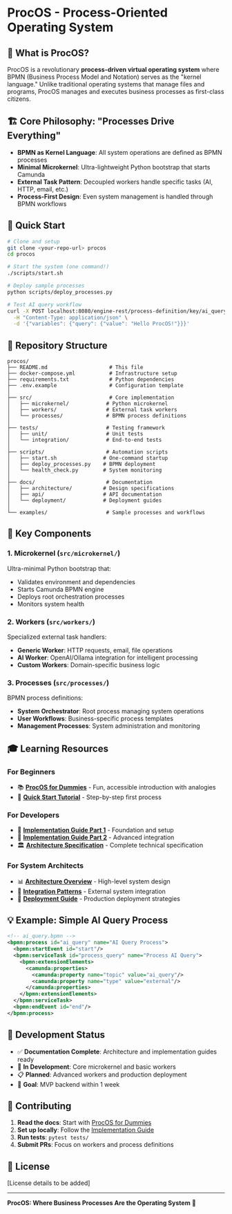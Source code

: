 # ProcOS - Process-Oriented Operating System

## 🎯 **What is ProcOS?**

ProcOS is a revolutionary **process-driven virtual operating system** where BPMN (Business Process Model and Notation) serves as the "kernel language." Unlike traditional operating systems that manage files and programs, ProcOS manages and executes business processes as first-class citizens.

## 🏗️ **Core Philosophy: "Processes Drive Everything"**

- **BPMN as Kernel Language**: All system operations are defined as BPMN processes
- **Minimal Microkernel**: Ultra-lightweight Python bootstrap that starts Camunda
- **External Task Pattern**: Decoupled workers handle specific tasks (AI, HTTP, email, etc.)
- **Process-First Design**: Even system management is handled through BPMN workflows

## 🚀 **Quick Start**

```bash
# Clone and setup
git clone <your-repo-url> procos
cd procos

# Start the system (one command!)
./scripts/start.sh

# Deploy sample processes
python scripts/deploy_processes.py

# Test AI query workflow
curl -X POST localhost:8080/engine-rest/process-definition/key/ai_query/start \
  -H "Content-Type: application/json" \
  -d '{"variables": {"query": {"value": "Hello ProcOS!"}}}'
```

## 📁 **Repository Structure**

```
procos/
├── README.md                    # This file
├── docker-compose.yml           # Infrastructure setup  
├── requirements.txt             # Python dependencies
├── .env.example                 # Configuration template
│
├── src/                         # Core implementation
│   ├── microkernel/            # Python microkernel
│   ├── workers/                # External task workers
│   └── processes/              # BPMN process definitions
│
├── tests/                      # Testing framework
│   ├── unit/                   # Unit tests
│   └── integration/            # End-to-end tests
│
├── scripts/                    # Automation scripts
│   ├── start.sh               # One-command startup
│   ├── deploy_processes.py    # BPMN deployment
│   └── health_check.py        # System monitoring
│
├── docs/                       # Documentation
│   ├── architecture/          # Design specifications
│   ├── api/                   # API documentation
│   └── deployment/            # Deployment guides
│
└── examples/                   # Sample processes and workflows
```

## 🧠 **Key Components**

### **1. Microkernel (`src/microkernel/`)**
Ultra-minimal Python bootstrap that:
- Validates environment and dependencies
- Starts Camunda BPMN engine
- Deploys root orchestration processes
- Monitors system health

### **2. Workers (`src/workers/`)**
Specialized external task handlers:
- **Generic Worker**: HTTP requests, email, file operations
- **AI Worker**: OpenAI/Ollama integration for intelligent processing
- **Custom Workers**: Domain-specific business logic

### **3. Processes (`src/processes/`)**
BPMN process definitions:
- **System Orchestrator**: Root process managing system operations
- **User Workflows**: Business-specific process templates
- **Management Processes**: System administration and monitoring

## 🎓 **Learning Resources**

### **For Beginners**
- 📚 **[ProcOS for Dummies](./docs/architecture/ProcOS_For_Dummies.md)** - Fun, accessible introduction with analogies
- 🎯 **[Quick Start Tutorial](./examples/README.md)** - Step-by-step first process

### **For Developers**
- 🔧 **[Implementation Guide Part 1](./docs/architecture/ProcOS_Implementation_Guide_Part1.md)** - Foundation and setup
- 🔧 **[Implementation Guide Part 2](./docs/architecture/ProcOS_Implementation_Guide_Part2.md)** - Advanced integration
- 🏛️ **[Architecture Specification](./docs/architecture/ProcOS_Architecture_Specification.md)** - Complete technical specification

### **For System Architects**
- 📊 **[Architecture Overview](./docs/architecture/README.md)** - High-level system design
- 🔗 **[Integration Patterns](./docs/api/README.md)** - External system integration
- 🚀 **[Deployment Guide](./docs/deployment/README.md)** - Production deployment strategies

## 💡 **Example: Simple AI Query Process**

```xml
<!-- ai_query.bpmn -->
<bpmn:process id="ai_query" name="AI Query Process">
  <bpmn:startEvent id="start"/>
  <bpmn:serviceTask id="process_query" name="Process AI Query">
    <bpmn:extensionElements>
      <camunda:properties>
        <camunda:property name="topic" value="ai_query"/>
        <camunda:property name="type" value="external"/>
      </camunda:properties>
    </bpmn:extensionElements>
  </bpmn:serviceTask>
  <bpmn:endEvent id="end"/>
</bpmn:process>
```

## 🔄 **Development Status**

- ✅ **Documentation Complete**: Architecture and implementation guides ready
- 🔨 **In Development**: Core microkernel and basic workers
- 📋 **Planned**: Advanced workers and production deployment
- 🎯 **Goal**: MVP backend within 1 week

## 🤝 **Contributing**

1. **Read the docs**: Start with [ProcOS for Dummies](./docs/architecture/ProcOS_For_Dummies.md)
2. **Set up locally**: Follow the [Implementation Guide](./docs/architecture/ProcOS_Implementation_Guide_Part1.md)
3. **Run tests**: `pytest tests/`
4. **Submit PRs**: Focus on workers and process definitions

## 📄 **License**

[License details to be added]

---

**ProcOS: Where Business Processes Are the Operating System** 🚀